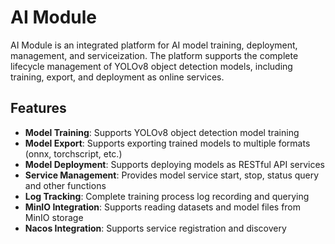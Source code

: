 # AI Module

AI Module is an integrated platform for AI model training, deployment, management, and serviceization. The platform supports the complete lifecycle management of YOLOv8 object detection models, including training, export, and deployment as online services.

## Features

- **Model Training**: Supports YOLOv8 object detection model training
- **Model Export**: Supports exporting trained models to multiple formats (onnx, torchscript, etc.)
- **Model Deployment**: Supports deploying models as RESTful API services
- **Service Management**: Provides model service start, stop, status query and other functions
- **Log Tracking**: Complete training process log recording and querying
- **MinIO Integration**: Supports reading datasets and model files from MinIO storage
- **Nacos Integration**: Supports service registration and discovery